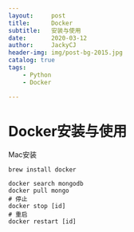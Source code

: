 ```yaml
---
layout:     post
title:      Docker
subtitle:   安装与使用
date:       2020-03-12
author:     JackyCJ
header-img: img/post-bg-2015.jpg
catalog: true
tags:
    - Python
    - Docker

---
```


# Docker安装与使用


Mac安装

```
brew install docker
```


```
docker search mongodb
docker pull mongo
# 停止
docker stop [id]
# 重启
docker restart [id]
```


